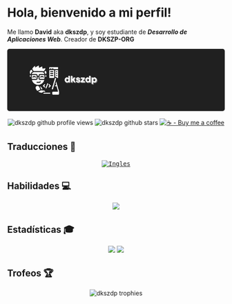 # Hola, bienvenido a mi perfil!

Me llamo **David** aka **dkszdp**, y soy estudiante de ***Desarrollo de Aplicaciones Web***. Creador de **DKSZP-ORG**

<p align="center"> <img src="./img/NuevoBanner-dkszdp.png" alt="dkszdp_banner" style="border-radius: 5px" /> </p>

<p align="center"> <img src="https://komarev.com/ghpvc/?username=dkszdp&label=Visitas%20al%20perfil&color=202020&style=for-the-badge" alt="dkszdp github profile views" /> <img src="https://img.shields.io/github/stars/dkszdp?color=202020&label=Estrellas&style=for-the-badge" alt="dkszdp github stars" /> <a href="https://www.buymeacoffee.com/dkszdp"><img src="https://img.shields.io/badge/☕-Buy_me_a_coffee-202020?style=for-the-badge" alt="☕ - Buy me a coffee" /></a> </p>

## Traducciones :speech_balloon:
<p align="center"> <kbd><a href="https://github.com/dkszdp/dkszdp/blob/master/translations/README-ing.md"><img title="Ingles" width="40" src="https://cdn.staticaly.com/gh/hjnilsson/country-flags/master/svg/gb.svg" alt="Ingles" /></a></kbd> </p>

## Habilidades :computer:
<p align="center"> <img src="https://skillicons.dev/icons?i=arduino,bash,bootstrap,cs,css,discord,bots,docker,git,github,html,java,js,jquery,linux,md,mongodb,mysql,nodejs,php,postgres,powershell,py,raspberrypi,regex,unity,vercel,vue&perline=14" /> </p>

## Estadísticas :mortar_board:
<p align="center"> <img src="https://github-readme-stats.vercel.app/api?username=dkszdp&show_icons=true&theme=dark&title_color=ffffff&text_color=ffffff&hide_border=true&locale=es&include_all_commits=false&count_private=true" /> <img height="195" src="https://github-readme-stats.vercel.app/api/top-langs/?username=dkszdp&layout=donut&theme=dark&locale=es&title_color=ffffff&text_color=ffffff&hide_border=true" /> </p>


## Trofeos :trophy:
<p align="center"><img src="https://github-profile-trophy.vercel.app/?username=dkszdp&theme=discord&no-frame=true&margin-w=4&column=-1" alt="dkszdp trophies"/></p>